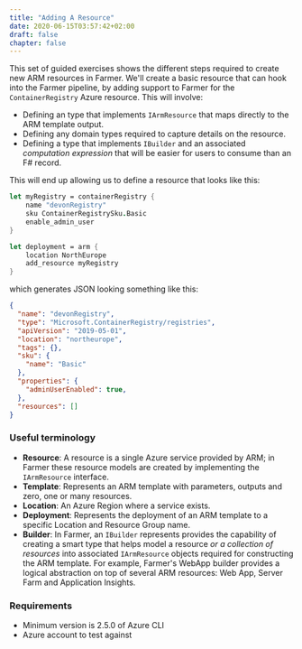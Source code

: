```yaml
---
title: "Adding A Resource"
date: 2020-06-15T03:57:42+02:00
draft: false
chapter: false
---
```


This set of guided exercises shows the different steps required to create new ARM resources in Farmer. We'll create a basic resource that can hook into the Farmer pipeline, by adding support to Farmer for the `ContainerRegistry` Azure resource. This will involve:

* Defining an type that implements `IArmResource` that maps directly to the ARM template output.
* Defining any domain types required to capture details on the resource.
* Defining a type that implements `IBuilder` and an associated *computation expression* that will be easier for users to consume than an F# record.

This will end up allowing us to define a resource that looks like this:

```fsharp
let myRegistry = containerRegistry {
    name "devonRegistry"
    sku ContainerRegistrySku.Basic
    enable_admin_user
}

let deployment = arm {
    location NorthEurope
    add_resource myRegistry
}
```

which generates JSON looking something like this:

```json
{
  "name": "devonRegistry",
  "type": "Microsoft.ContainerRegistry/registries",
  "apiVersion": "2019-05-01",
  "location": "northeurope",
  "tags": {},
  "sku": {
    "name": "Basic"
  },
  "properties": {
    "adminUserEnabled": true,
  },
  "resources": []
}
```

### Useful terminology
* **Resource**: A resource is a single Azure service provided by ARM; in Farmer these resource models are created by implementing the `IArmResource` interface.
* **Template**: Represents an ARM template with parameters, outputs and zero, one or many resources.
* **Location**: An Azure Region where a service exists.
* **Deployment**: Represents the deployment of an ARM template to a specific Location and Resource Group name.
* **Builder**: In Farmer, an `IBuilder` represents provides the capability of creating a smart type that helps model a resource *or a collection of resources* into associated `IArmResource` objects required for constructing the ARM template. For example, Farmer's WebApp builder provides a logical abstraction on top of several ARM resources: Web App, Server Farm and Application Insights.

### Requirements
* Minimum version is 2.5.0 of Azure CLI
* Azure account to test against